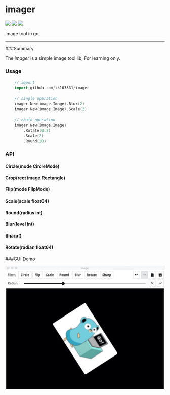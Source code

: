 # imager

![](https://travis-ci.org/tk103331/imager.svg?branch=master)
![](https://goreportcard.com/badge/github.com/tk103331/imager)
![](https://godoc.org/github.com/tk103331/imager?status.svg)

image tool in go

---

###Summary

The *imager* is a simple image tool lib, For learning only.

### Usage
``` go
    // import 
    import github.com/tk103331/imager
    
    // single operation
    imager.New(image.Image).Blur(2)
    imager.New(image.Image).Scale(2)
    
    // chain operation
    imager.New(image.Image)
        .Rotate(0.2)
        .Scale(2)
        .Round(20)
```


### API

#### Circle(mode CircleMode)

#### Crop(rect image.Rectangle)

#### Flip(mode FlipMode)

#### Scale(scale float64)

#### Round(radius int)

#### Blur(level int)

#### Sharp()

#### Rotate(radian float64)

#### 

###GUI Demo

![](./imager.jpg)